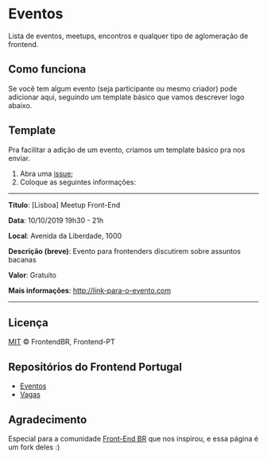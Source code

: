 # Eventos

Lista de eventos, meetups, encontros e qualquer tipo de aglomeração de frontend.

## Como funciona

Se você tem algum evento (seja participante ou mesmo criador) pode adicionar aqui, seguindo um template básico que vamos descrever logo abaixo.

## Template

Pra facilitar a adição de um evento, criamos um template básico pra nos enviar.

1. Abra uma [issue](https://github.com/frontend-pt/eventos/issues/new);
2. Coloque as seguintes informações:

---

**Título**: [Lisboa] Meetup Front-End

**Data**: 10/10/2019 19h30 - 21h

**Local**: Avenida da Liberdade, 1000

**Descrição (breve)**: Evento para frontenders discutirem sobre assuntos bacanas

**Valor**: Gratuito

**Mais informações**: http://link-para-o-evento.com
* * *

## Licença

[MIT](/LICENSE) &copy; FrontendBR, Frontend-PT

## Repositórios do Frontend Portugal

- [Eventos](https://github.com/frontend-pt/eventos)
- [Vagas](https://github.com/frontend-pt/vagas)

## Agradecimento

Especial para a comunidade [Front-End BR](https://github.com/frontendbr/) que nos inspirou, e essa página é um fork deles :)
